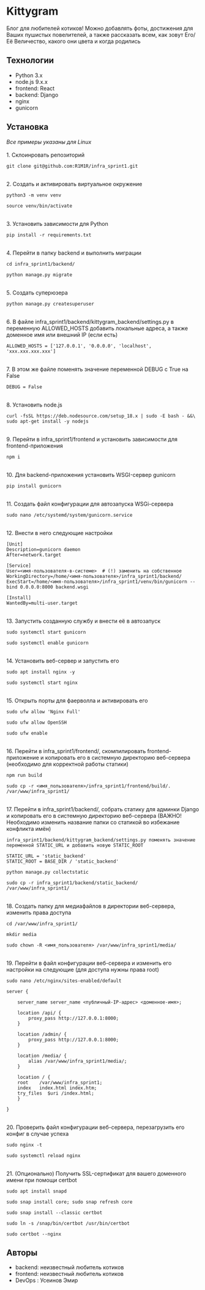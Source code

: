 # Kittygram

Блог для любителей котиков! Можно добавлять фоты, достижения для Ваших пушистых повелителей, а также рассказать всем, как зовут Его/Её Величество, какого они цвета и когда родились 

## Технологии
- Python 3.x
- node.js 9.x.x
- frontend: React
- backend: Django
- nginx
- gunicorn

## Установка
<i>Все примеры указаны для Linux</i><br>
<br>1. Склоинровать репозиторий
```
git clone git@github.com:R1M1R/infra_sprint1.git
```

<br>2. Создать и активировать виртуальное окружение
```
python3 -m venv venv
```
```
source venv/bin/activate
```

<br>3. Установить зависимости для Python
```
pip install -r requirements.txt 
```

<br>4. Перейти в папку backend и выполнить миграции
```
cd infra_sprint1/backend/
```
```
python manage.py migrate
```

<br>5. Создать суперюзера
```
python manage.py createsuperuser
```

<br>6. В файле infra_sprint1/backend/kittygram_backend/settings.py в переменную ALLOWED_HOSTS добавить локальные адреса, а также доменное имя или внешний IP (если есть)
```
ALLOWED_HOSTS = ['127.0.0.1', '0.0.0.0', 'localhost', 'xxx.xxx.xxx.xxx']
```

<br>7. В этом же файле поменять значение переменной DEBUG с True на False
```
DEBUG = False
```

<br>8. Установить node.js
```
curl -fsSL https://deb.nodesource.com/setup_18.x | sudo -E bash - &&\
sudo apt-get install -y nodejs
```

<br>9. Перейти в infra_sprint1/frontend и установить зависимости для frontend-приложения
```
npm i
```

<br>10. Для backend-приложения установить WSGI-сервер gunicorn
```
pip install gunicorn
```

<br>11. Создать файл конфигурации для автозапуска WSGi-сервера
```
sudo nano /etc/systemd/system/gunicorn.service
```

<br>12. Внести в него следующие настройки
```
[Unit]
Description=gunicorn daemon 
After=network.target 

[Service]
User=<имя-пользователя-в-системе>  # (!) заменить на собственное
WorkingDirectory=/home/<имя-пользователя>/infra_sprint1/backend/
ExecStart=/home/<имя-пользователя>/infra_sprint1/venv/bin/gunicorn --bind 0.0.0.0:8000 backend.wsgi

[Install]
WantedBy=multi-user.target 
```

<br>13. Запустить созданную службу и внести её в автозапуск
```
sudo systemctl start gunicorn
```
```
sudo systemctl enable gunicorn
```

<br>14. Установить веб-сервер и запустить его
```
sudo apt install nginx -y
```
```
sudo systemctl start nginx 
```

<br>15. Открыть порты для фаерволла и активировать его
```
sudo ufw allow 'Nginx Full'
```
```
sudo ufw allow OpenSSH
```
```
sudo ufw enable
```

<br>16. Перейти в infra_sprint1/frontend/, скомпилировать frontend-приложение и копировать его в системную директорию веб-сервера (необходимо для корректной работы статики)
```
npm run build
```
```
sudo cp -r <имя_пользователя>/infra_sprint1/frontend/build/. /var/www/infra_sprint1/
```

<br>17. Перейти в infra_sprint1/backend/, собрать статику для админки Django и копировать его в системную директорию веб-сервера (ВАЖНО! Необходимо изменить название папки со статикой во избежание конфликта имён)
```
infra_sprint1/backend/kittygram_backend/settings.py поменять значение переменной STATIC_URL и добавить новую STATIC_ROOT

STATIC_URL = 'static_backend'
STATIC_ROOT = BASE_DIR / 'static_backend' 
```
```
python manage.py collectstatic
```
```
sudo cp -r infra_sprint1/backend/static_backend/ /var/www/infra_sprint1/
```

<br>18. Создать папку для медиафайлов в директории веб-сервера, изменить права доступа
```
cd /var/www/infra_sprint1/
```
```
mkdir media
```
```
sudo chown -R <имя_пользователя> /var/www/infra_sprint1/media/
```

<br>19. Перейти в файл конфигурации веб-сервера и изменить его настройки на следующие (для доступа нужны права root)
```
sudo nano /etc/nginx/sites-enabled/default 
```
```
server {

    server_name server_name <публичный-IP-адрес> <доменное-имя>;

    location /api/ {
        proxy_pass http://127.0.0.1:8000;
    }

    location /admin/ {
        proxy_pass http://127.0.0.1:8000;
    }

    location /media/ {
        alias /var/www/infra_sprint1/media/;
    }

    location / {
    root    /var/www/infra_sprint1;
    index   index.html index.htm;
    try_files  $uri /index.html;
    }

}
```

<br>20. Проверить файл конфигурации веб-сервера, перезагрузить его конфиг в случае успеха
```
sudo nginx -t
```
```
sudo systemctl reload nginx
```

<br>21. (Опционально) Получить SSL-сертификат для вашего доменного имени при помощи certbot
```
sudo apt install snapd
```
```
sudo snap install core; sudo snap refresh core
```
```
sudo snap install --classic certbot
```
```
sudo ln -s /snap/bin/certbot /usr/bin/certbot 
```
```
sudo certbot --nginx
```

## Авторы
- backend: неизвестный любитель котиков
- frontend: неизвестный любитель котиков
- DevOps : Усеинов Эмир
